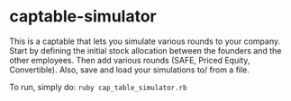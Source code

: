 # captable-simulator
This is a captable that lets you simulate various rounds to your company. Start by defining the initial stock allocation between the founders and the other employees. Then add various rounds (SAFE, Priced Equity, Convertible). Also, save and load your simulations to/ from a file.

To run, simply do: 
``` ruby cap_table_simulator.rb ```
